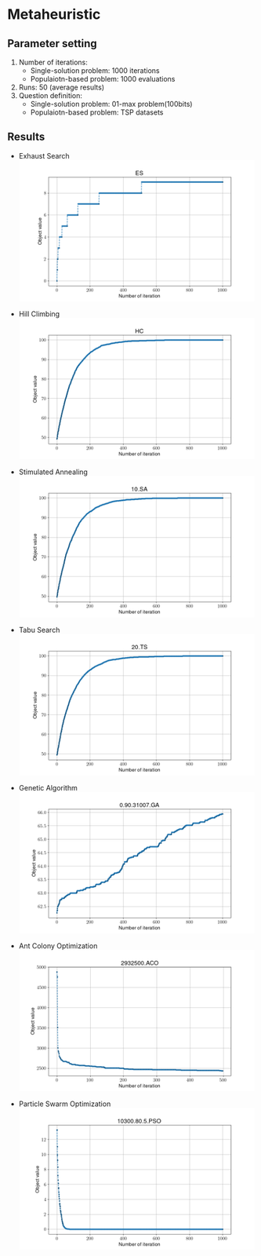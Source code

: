 # Metaheuristic

## Parameter setting

1. Number of iterations:
    - Single-solution problem: 1000 iterations
    - Populaiotn-based problem: 1000 evaluations
2. Runs: 50 (average results)
3. Question definition:
    - Single-solution problem: 01-max problem(100bits)
    - Populaiotn-based problem: TSP datasets

## Results

- Exhaust Search
![ES-result](./result/ES.png)

- Hill Climbing
![HC-result](./result/HC.png)

- Stimulated Annealing
![SA-result](./result/10_SA.png)

- Tabu Search
![TS-result](./result/20_TS.png)

- Genetic Algorithm
![GA-result](./result/0.90.31007_GA.png)

- Ant Colony Optimization
![ACO-result](./result/2932500_ACO.png)

- Particle Swarm Optimization
![PSO-result](./result/10300.80.5_PSO.png)

